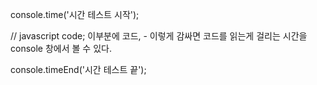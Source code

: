 console.time('시간 테스트 시작');

// javascript code; 이부분에 코드, - 이렇게 감싸면 코드를 읽는게 걸리는 시간을 console 창에서 볼 수 있다.


console.timeEnd('시간 테스트 끝');
